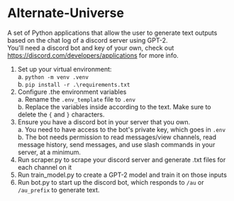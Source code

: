 # Alternate-Universe
A set of Python applications that allow the user to generate text outputs based on the chat log of a discord server using GPT-2.  
You'll need a discord bot and key of your own, check out https://discord.com/developers/applications for more info.
1. Set up your virtual environment:  
  a. `python -m venv .venv`  
  b. `pip install -r .\requirements.txt`  
2. Configure .the environment variables  
  a. Rename the `.env_template` file to `.env`  
  b. Replace the variables inside according to the text. Make sure to delete the `{` and `}` characters.
3. Ensure you have a discord bot in your server that you own.  
  a. You need to have access to the bot's private key, which goes in `.env`  
  b. The bot needs permission to read messages/view channels, read message history, send messages, and use slash commands in your server, at a minimum.
4. Run scraper.py to scrape your discord server and generate .txt files for each channel on it
5. Run train_model.py to create a GPT-2 model and train it on those inputs
6. Run bot.py to start up the discord bot, which responds to `/au` or `/au_prefix` to generate text.
